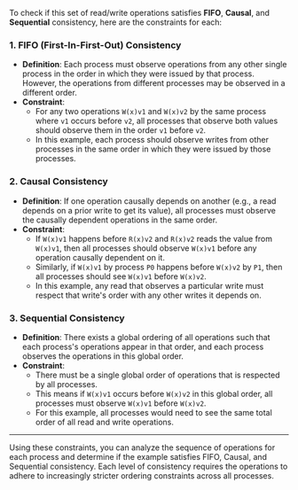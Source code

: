To check if this set of read/write operations satisfies **FIFO**, **Causal**, and **Sequential** consistency, here are the constraints for each:

### 1. FIFO (First-In-First-Out) Consistency
- **Definition**: Each process must observe operations from any other single process in the order in which they were issued by that process. However, the operations from different processes may be observed in a different order.
- **Constraint**:
  - For any two operations `W(x)v1` and `W(x)v2` by the same process where `v1` occurs before `v2`, all processes that observe both values should observe them in the order `v1` before `v2`.
  - In this example, each process should observe writes from other processes in the same order in which they were issued by those processes.

### 2. Causal Consistency
- **Definition**: If one operation causally depends on another (e.g., a read depends on a prior write to get its value), all processes must observe the causally dependent operations in the same order.
- **Constraint**:
  - If `W(x)v1` happens before `R(x)v2` and `R(x)v2` reads the value from `W(x)v1`, then all processes should observe `W(x)v1` before any operation causally dependent on it.
  - Similarly, if `W(x)v1` by process `P0` happens before `W(x)v2` by `P1`, then all processes should see `W(x)v1` before `W(x)v2`.
  - In this example, any read that observes a particular write must respect that write's order with any other writes it depends on.

### 3. Sequential Consistency
- **Definition**: There exists a global ordering of all operations such that each process's operations appear in that order, and each process observes the operations in this global order.
- **Constraint**:
  - There must be a single global order of operations that is respected by all processes.
  - This means if `W(x)v1` occurs before `W(x)v2` in this global order, all processes must observe `W(x)v1` before `W(x)v2`.
  - For this example, all processes would need to see the same total order of all read and write operations.

---

Using these constraints, you can analyze the sequence of operations for each process and determine if the example satisfies FIFO, Causal, and Sequential consistency. Each level of consistency requires the operations to adhere to increasingly stricter ordering constraints across all processes.